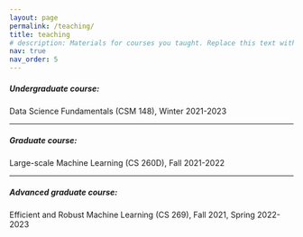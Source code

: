 ```yaml
---
layout: page
permalink: /teaching/
title: teaching
# description: Materials for courses you taught. Replace this text with your description.
nav: true
nav_order: 5
---
```


<h5>Undergraduate course:</h5> Data Science Fundamentals (CSM 148), Winter 2021-2023

---

<h5>Graduate course:</h5> Large-scale Machine Learning (CS 260D), Fall 2021-2022

---

<h5>Advanced graduate course:</h5> Efficient and Robust Machine Learning (CS 269), Fall 2021, Spring 2022-2023
